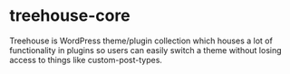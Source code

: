 # treehouse-core
Treehouse is WordPress theme/plugin collection which houses a lot of functionality in plugins so users can easily switch a theme without losing access to things like custom-post-types.
